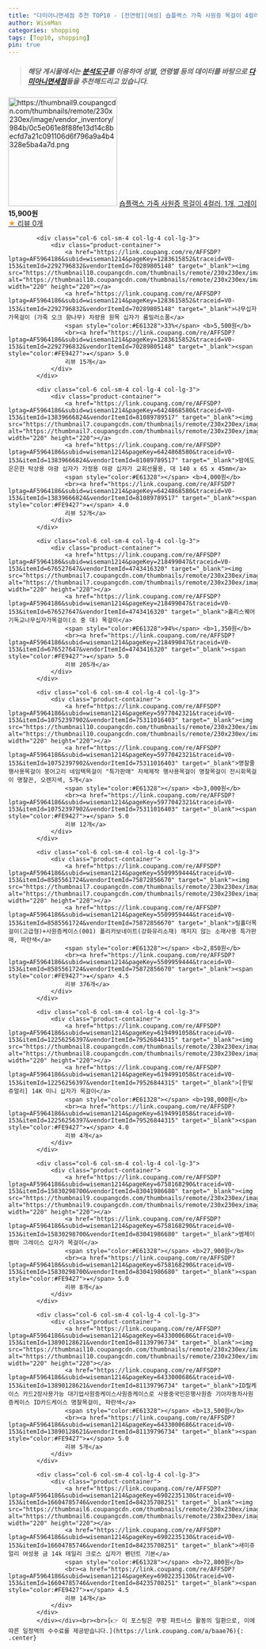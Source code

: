```yaml
---
title: "다미아니면세점 추천 TOP10 - [전연령][여성] 숍플랙스 가죽 사원증 목걸이 4컬러, 1개, 그레이"
author: WiseMan
categories: shopping
tags: [Top10, shopping]
pin: true
---
```


> ##### 해당 게시물에서는 [**분석도구**](https://itemscout.io/)를 이용하여 **성별**, **연령별** 등의 데이터를 바탕으로 [**다미아니면세점**](https://link.coupang.com/a/baae76)들을 추천해드리고 있습니다.
<div class="container"><div class="row">
            <div class="col-6 col-sm-4 col-lg-4 col-lg-3">
                <div class="product-container">
                    <a href="https://link.coupang.com/re/AFFSDP?lptag=AF5964186&subid=wiseman1214&pageKey=7776743371&traceid=V0-153&itemId=21009025004&vendorItemId=88072719415" target="_blank"><img src="https://thumbnail9.coupangcdn.com/thumbnails/remote/230x230ex/image/vendor_inventory/984b/0c5e061e8f88fe13d14c8becfd7a21c091106d6f796a9a4b4328e5ba4a7d.png" alt="https://thumbnail9.coupangcdn.com/thumbnails/remote/230x230ex/image/vendor_inventory/984b/0c5e061e8f88fe13d14c8becfd7a21c091106d6f796a9a4b4328e5ba4a7d.png" width="220" height="220"></a>
                    <a href="https://link.coupang.com/re/AFFSDP?lptag=AF5964186&subid=wiseman1214&pageKey=7776743371&traceid=V0-153&itemId=21009025004&vendorItemId=88072719415" target="_blank">숍플랙스 가죽 사원증 목걸이 4컬러, 1개, 그레이</a>
                    <span style="color:#E61328"></span> <b>15,900원</b>
                    <br><a href="https://link.coupang.com/re/AFFSDP?lptag=AF5964186&subid=wiseman1214&pageKey=7776743371&traceid=V0-153&itemId=21009025004&vendorItemId=88072719415" target="_blank"><span style="color:#FE9427">★</span> 
                    리뷰 0개</a>
                </div>
            </div>
            
            <div class="col-6 col-sm-4 col-lg-4 col-lg-3">
                <div class="product-container">
                    <a href="https://link.coupang.com/re/AFFSDP?lptag=AF5964186&subid=wiseman1214&pageKey=1283615852&traceid=V0-153&itemId=2292796832&vendorItemId=70289805148" target="_blank"><img src="https://thumbnail10.coupangcdn.com/thumbnails/remote/230x230ex/image/vendor_inventory/ce5a/691e1257e5d01715efee8fc81a5cc399822dade1c5e18fae0e8f10b39450.JPG" alt="https://thumbnail10.coupangcdn.com/thumbnails/remote/230x230ex/image/vendor_inventory/ce5a/691e1257e5d01715efee8fc81a5cc399822dade1c5e18fae0e8f10b39450.JPG" width="220" height="220"></a>
                    <a href="https://link.coupang.com/re/AFFSDP?lptag=AF5964186&subid=wiseman1214&pageKey=1283615852&traceid=V0-153&itemId=2292796832&vendorItemId=70289805148" target="_blank">나무십자가목걸이 (가죽 오크 향나무) 차량용 원목 십자가 룸밀러소품</a>
                    <span style="color:#E61328">33%</span> <b>5,500원</b>
                    <br><a href="https://link.coupang.com/re/AFFSDP?lptag=AF5964186&subid=wiseman1214&pageKey=1283615852&traceid=V0-153&itemId=2292796832&vendorItemId=70289805148" target="_blank"><span style="color:#FE9427">★</span> 5.0
                    리뷰 15개</a>
                </div>
            </div>
            
            <div class="col-6 col-sm-4 col-lg-4 col-lg-3">
                <div class="product-container">
                    <a href="https://link.coupang.com/re/AFFSDP?lptag=AF5964186&subid=wiseman1214&pageKey=6424868580&traceid=V0-153&itemId=13839666824&vendorItemId=81089789517" target="_blank"><img src="https://thumbnail7.coupangcdn.com/thumbnails/remote/230x230ex/image/vendor_inventory/26df/a0008f5da70b3a04f38a4dd03f0a5f0846ee293ccf04fe4e597027888e75.jpg" alt="https://thumbnail7.coupangcdn.com/thumbnails/remote/230x230ex/image/vendor_inventory/26df/a0008f5da70b3a04f38a4dd03f0a5f0846ee293ccf04fe4e597027888e75.jpg" width="220" height="220"></a>
                    <a href="https://link.coupang.com/re/AFFSDP?lptag=AF5964186&subid=wiseman1214&pageKey=6424868580&traceid=V0-153&itemId=13839666824&vendorItemId=81089789517" target="_blank">밤에도 은은한 탁상용 야광 십자가 가정용 야광 십자가 교회선물용, 대 140 x 65 x 45mm</a>
                    <span style="color:#E61328"></span> <b>4,000원</b>
                    <br><a href="https://link.coupang.com/re/AFFSDP?lptag=AF5964186&subid=wiseman1214&pageKey=6424868580&traceid=V0-153&itemId=13839666824&vendorItemId=81089789517" target="_blank"><span style="color:#FE9427">★</span> 4.0
                    리뷰 52개</a>
                </div>
            </div>
            
            <div class="col-6 col-sm-4 col-lg-4 col-lg-3">
                <div class="product-container">
                    <a href="https://link.coupang.com/re/AFFSDP?lptag=AF5964186&subid=wiseman1214&pageKey=218499047&traceid=V0-153&itemId=676527647&vendorItemId=4743416320" target="_blank"><img src="https://thumbnail7.coupangcdn.com/thumbnails/remote/230x230ex/image/vendor_inventory/18ea/d733abc56993d5bb0fa38e5f315fd7e13e48cf35a1f7b50726d663ff22ed.jpg" alt="https://thumbnail7.coupangcdn.com/thumbnails/remote/230x230ex/image/vendor_inventory/18ea/d733abc56993d5bb0fa38e5f315fd7e13e48cf35a1f7b50726d663ff22ed.jpg" width="220" height="220"></a>
                    <a href="https://link.coupang.com/re/AFFSDP?lptag=AF5964186&subid=wiseman1214&pageKey=218499047&traceid=V0-153&itemId=676527647&vendorItemId=4743416320" target="_blank">홀리스퀘어 기독교나무십자가목걸이(소 중 대) 목걸이</a>
                    <span style="color:#E61328">94%</span> <b>1,350원</b>
                    <br><a href="https://link.coupang.com/re/AFFSDP?lptag=AF5964186&subid=wiseman1214&pageKey=218499047&traceid=V0-153&itemId=676527647&vendorItemId=4743416320" target="_blank"><span style="color:#FE9427">★</span> 5.0
                    리뷰 205개</a>
                </div>
            </div>
            
            <div class="col-6 col-sm-4 col-lg-4 col-lg-3">
                <div class="product-container">
                    <a href="https://link.coupang.com/re/AFFSDP?lptag=AF5964186&subid=wiseman1214&pageKey=5977042321&traceid=V0-153&itemId=10752397902&vendorItemId=75311016403" target="_blank"><img src="https://thumbnail10.coupangcdn.com/thumbnails/remote/230x230ex/image/vendor_inventory/c976/6b12ce78c4bffca65568e47a3e5ef1394edd55ec9007368e24c2abbb7df5.JPG" alt="https://thumbnail10.coupangcdn.com/thumbnails/remote/230x230ex/image/vendor_inventory/c976/6b12ce78c4bffca65568e47a3e5ef1394edd55ec9007368e24c2abbb7df5.JPG" width="220" height="220"></a>
                    <a href="https://link.coupang.com/re/AFFSDP?lptag=AF5964186&subid=wiseman1214&pageKey=5977042321&traceid=V0-153&itemId=10752397902&vendorItemId=75311016403" target="_blank">명찰줄 행사용목걸이 붕어고리 네임텍목걸이 "특가판매" 자체제작 행사용목걸이 명찰목걸이 전시회목걸이 명찰끈, 오렌지색, 5개</a>
                    <span style="color:#E61328"></span> <b>3,000원</b>
                    <br><a href="https://link.coupang.com/re/AFFSDP?lptag=AF5964186&subid=wiseman1214&pageKey=5977042321&traceid=V0-153&itemId=10752397902&vendorItemId=75311016403" target="_blank"><span style="color:#FE9427">★</span> 5.0
                    리뷰 12개</a>
                </div>
            </div>
            
            <div class="col-6 col-sm-4 col-lg-4 col-lg-3">
                <div class="product-container">
                    <a href="https://link.coupang.com/re/AFFSDP?lptag=AF5964186&subid=wiseman1214&pageKey=5509959444&traceid=V0-153&itemId=8585561724&vendorItemId=75872856670" target="_blank"><img src="https://thumbnail7.coupangcdn.com/thumbnails/remote/230x230ex/image/vendor_inventory/b20e/ee5af70eae0a3082ffd1b6ee5b0f28f7d7f987b21a3731fc8d4c3b86e1d4.jpg" alt="https://thumbnail7.coupangcdn.com/thumbnails/remote/230x230ex/image/vendor_inventory/b20e/ee5af70eae0a3082ffd1b6ee5b0f28f7d7f987b21a3731fc8d4c3b86e1d4.jpg" width="220" height="220"></a>
                    <a href="https://link.coupang.com/re/AFFSDP?lptag=AF5964186&subid=wiseman1214&pageKey=5509959444&traceid=V0-153&itemId=8585561724&vendorItemId=75872856670" target="_blank">릴홀더목걸이(고급형)+사원증케이스(001) 폴리카보네이트(강화유리소재) 깨지지 않는 소재사용 특가판매, 파란색</a>
                    <span style="color:#E61328"></span> <b>2,850원</b>
                    <br><a href="https://link.coupang.com/re/AFFSDP?lptag=AF5964186&subid=wiseman1214&pageKey=5509959444&traceid=V0-153&itemId=8585561724&vendorItemId=75872856670" target="_blank"><span style="color:#FE9427">★</span> 4.5
                    리뷰 376개</a>
                </div>
            </div>
            
            <div class="col-6 col-sm-4 col-lg-4 col-lg-3">
                <div class="product-container">
                    <a href="https://link.coupang.com/re/AFFSDP?lptag=AF5964186&subid=wiseman1214&pageKey=6194991058&traceid=V0-153&itemId=12256256397&vendorItemId=79526844315" target="_blank"><img src="https://thumbnail8.coupangcdn.com/thumbnails/remote/230x230ex/image/vendor_inventory/eaf0/0f5b937f9b4cfe50266f26ef55602af9d7dea079e9784df2a020c78567cb.jpeg" alt="https://thumbnail8.coupangcdn.com/thumbnails/remote/230x230ex/image/vendor_inventory/eaf0/0f5b937f9b4cfe50266f26ef55602af9d7dea079e9784df2a020c78567cb.jpeg" width="220" height="220"></a>
                    <a href="https://link.coupang.com/re/AFFSDP?lptag=AF5964186&subid=wiseman1214&pageKey=6194991058&traceid=V0-153&itemId=12256256397&vendorItemId=79526844315" target="_blank">﻿[한빛쥬얼리]﻿ 14K 미니 십자가 목걸이</a>
                    <span style="color:#E61328"></span> <b>198,000원</b>
                    <br><a href="https://link.coupang.com/re/AFFSDP?lptag=AF5964186&subid=wiseman1214&pageKey=6194991058&traceid=V0-153&itemId=12256256397&vendorItemId=79526844315" target="_blank"><span style="color:#FE9427">★</span> 4.0
                    리뷰 4개</a>
                </div>
            </div>
            
            <div class="col-6 col-sm-4 col-lg-4 col-lg-3">
                <div class="product-container">
                    <a href="https://link.coupang.com/re/AFFSDP?lptag=AF5964186&subid=wiseman1214&pageKey=6758168290&traceid=V0-153&itemId=15830298700&vendorItemId=83041986680" target="_blank"><img src="https://thumbnail9.coupangcdn.com/thumbnails/remote/230x230ex/image/vendor_inventory/01b6/60a65895a4f2ae5e3a43191a1a269605d470cffe3ab5ffff05191852ddb6.png" alt="https://thumbnail9.coupangcdn.com/thumbnails/remote/230x230ex/image/vendor_inventory/01b6/60a65895a4f2ae5e3a43191a1a269605d470cffe3ab5ffff05191852ddb6.png" width="220" height="220"></a>
                    <a href="https://link.coupang.com/re/AFFSDP?lptag=AF5964186&subid=wiseman1214&pageKey=6758168290&traceid=V0-153&itemId=15830298700&vendorItemId=83041986680" target="_blank">엠제이젬마 그레이스 십자가 목걸이</a>
                    <span style="color:#E61328"></span> <b>27,900원</b>
                    <br><a href="https://link.coupang.com/re/AFFSDP?lptag=AF5964186&subid=wiseman1214&pageKey=6758168290&traceid=V0-153&itemId=15830298700&vendorItemId=83041986680" target="_blank"><span style="color:#FE9427">★</span> 5.0
                    리뷰 8개</a>
                </div>
            </div>
            
            <div class="col-6 col-sm-4 col-lg-4 col-lg-3">
                <div class="product-container">
                    <a href="https://link.coupang.com/re/AFFSDP?lptag=AF5964186&subid=wiseman1214&pageKey=6433000686&traceid=V0-153&itemId=13890128621&vendorItemId=81139796734" target="_blank"><img src="https://thumbnail10.coupangcdn.com/thumbnails/remote/230x230ex/image/vendor_inventory/1917/d510b3d3236e53c852d74f0e4899ac04b8f4339c1a27c2ec2723abd6baed.jpg" alt="https://thumbnail10.coupangcdn.com/thumbnails/remote/230x230ex/image/vendor_inventory/1917/d510b3d3236e53c852d74f0e4899ac04b8f4339c1a27c2ec2723abd6baed.jpg" width="220" height="220"></a>
                    <a href="https://link.coupang.com/re/AFFSDP?lptag=AF5964186&subid=wiseman1214&pageKey=6433000686&traceid=V0-153&itemId=13890128621&vendorItemId=81139796734" target="_blank">ID릴케이스 카드2장사용가능 대기업사원증케이스사원증케이스로 사용중국민은행사원증 기아자동차사원증케이스 ID카드케이스 명찰목걸이, 파란색</a>
                    <span style="color:#E61328"></span> <b>13,500원</b>
                    <br><a href="https://link.coupang.com/re/AFFSDP?lptag=AF5964186&subid=wiseman1214&pageKey=6433000686&traceid=V0-153&itemId=13890128621&vendorItemId=81139796734" target="_blank"><span style="color:#FE9427">★</span> 5.0
                    리뷰 5개</a>
                </div>
            </div>
            
            <div class="col-6 col-sm-4 col-lg-4 col-lg-3">
                <div class="product-container">
                    <a href="https://link.coupang.com/re/AFFSDP?lptag=AF5964186&subid=wiseman1214&pageKey=6902235130&traceid=V0-153&itemId=16604785746&vendorItemId=84235708251" target="_blank"><img src="https://thumbnail6.coupangcdn.com/thumbnails/remote/230x230ex/image/vendor_inventory/38e4/5edb02a6ac0636983e0b3ab5b88f7c211c919a5574a7eed23256eb36b1e0.jpg" alt="https://thumbnail6.coupangcdn.com/thumbnails/remote/230x230ex/image/vendor_inventory/38e4/5edb02a6ac0636983e0b3ab5b88f7c211c919a5574a7eed23256eb36b1e0.jpg" width="220" height="220"></a>
                    <a href="https://link.coupang.com/re/AFFSDP?lptag=AF5964186&subid=wiseman1214&pageKey=6902235130&traceid=V0-153&itemId=16604785746&vendorItemId=84235708251" target="_blank">새미쥬얼리 여성용 금 14k 데일리 크로스 십자가 펜던트 기본</a>
                    <span style="color:#E61328"></span> <b>72,800원</b>
                    <br><a href="https://link.coupang.com/re/AFFSDP?lptag=AF5964186&subid=wiseman1214&pageKey=6902235130&traceid=V0-153&itemId=16604785746&vendorItemId=84235708251" target="_blank"><span style="color:#FE9427">★</span> 4.5
                    리뷰 14개</a>
                </div>
            </div>
            </div></div><br><br>[👉 이 포스팅은 쿠팡 파트너스 활동의 일환으로, 이에 따른 일정액의 수수료를 제공받습니다.](https://link.coupang.com/a/baae76){: .center}
